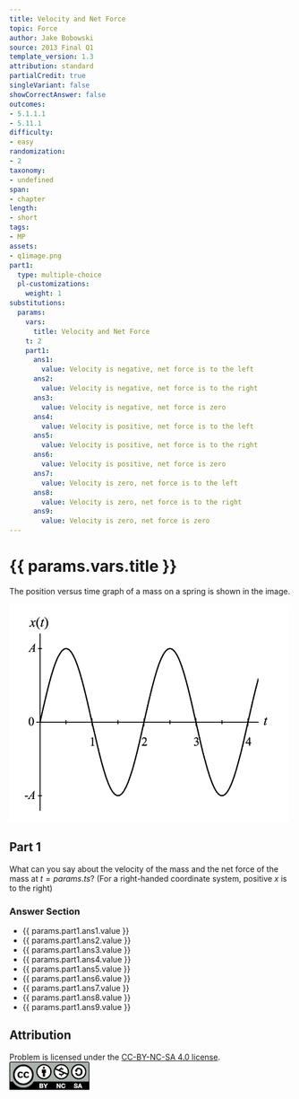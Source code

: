 ```yaml
---
title: Velocity and Net Force
topic: Force
author: Jake Bobowski
source: 2013 Final Q1
template_version: 1.3
attribution: standard
partialCredit: true
singleVariant: false
showCorrectAnswer: false
outcomes:
- 5.1.1.1
- 5.11.1
difficulty:
- easy
randomization:
- 2
taxonomy:
- undefined
span:
- chapter
length:
- short
tags:
- MP
assets:
- q1image.png
part1:
  type: multiple-choice
  pl-customizations:
    weight: 1
substitutions:
  params:
    vars:
      title: Velocity and Net Force
    t: 2
    part1:
      ans1:
        value: Velocity is negative, net force is to the left
      ans2:
        value: Velocity is negative, net force is to the right
      ans3:
        value: Velocity is negative, net force is zero
      ans4:
        value: Velocity is positive, net force is to the left
      ans5:
        value: Velocity is positive, net force is to the right
      ans6:
        value: Velocity is positive, net force is zero
      ans7:
        value: Velocity is zero, net force is to the left
      ans8:
        value: Velocity is zero, net force is to the right
      ans9:
        value: Velocity is zero, net force is zero
---
```

# {{ params.vars.title }}
The position versus time graph of a mass on a spring is shown in the image.

<img src="q1image.png" alt="Position vs. Time of Mass on Spring" width=500>

## Part 1

What can you say about the velocity of the mass and the net force of the mass at $t= {{ params.t }} s$?
(For a right-handed coordinate system, positive $x$ is to the right)

### Answer Section

- {{ params.part1.ans1.value }}
- {{ params.part1.ans2.value }}
- {{ params.part1.ans3.value }}
- {{ params.part1.ans4.value }}
- {{ params.part1.ans5.value }}
- {{ params.part1.ans6.value }}
- {{ params.part1.ans7.value }}
- {{ params.part1.ans8.value }}
- {{ params.part1.ans9.value }}

## Attribution

Problem is licensed under the [CC-BY-NC-SA 4.0 license](https://creativecommons.org/licenses/by-nc-sa/4.0/).<br> ![The Creative Commons 4.0 license requiring attribution-BY, non-commercial-NC, and share-alike-SA license.](https://raw.githubusercontent.com/firasm/bits/master/by-nc-sa.png)